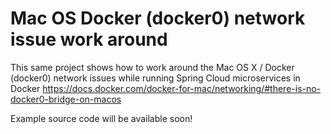 # Mac OS Docker (docker0) network issue work around

This same project shows how to work around the Mac OS X / Docker (docker0) network issues while running Spring Cloud 
microservices in Docker https://docs.docker.com/docker-for-mac/networking/#there-is-no-docker0-bridge-on-macos

Example source code will be available soon!

